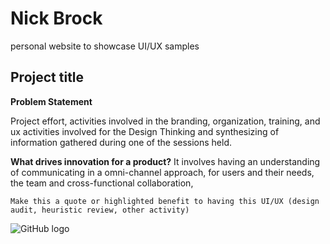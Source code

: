 # Nick Brock
personal website to showcase UI/UX samples



## Project title
**Problem Statement**
 
Project effort, activities involved in the branding, organization, training, and ux activities involved for the Design Thinking and synthesizing of information gathered during one of the sessions held. 

**What drives innovation for a product?** It involves having an understanding of communicating in a omni-channel approach, for users and their needs, the team and cross-functional collaboration, 

```
Make this a quote or highlighted benefit to having this UI/UX (design audit, heuristic review, other activity) 
```

![GitHub logo](https://github.com/images/logos/octocat-logo-1200x630.png)
